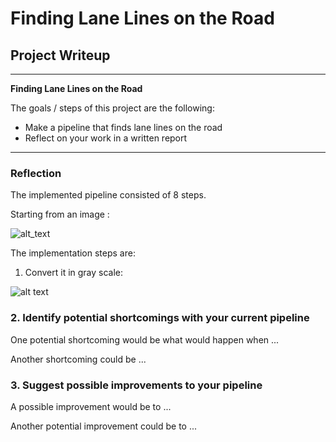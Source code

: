 # **Finding Lane Lines on the Road** 

## Project Writeup 

---

**Finding Lane Lines on the Road**

The goals / steps of this project are the following:
* Make a pipeline that finds lane lines on the road
* Reflect on your work in a written report


[//]: # (Image References)

[image1]: ./test_images/solidWhiteCurve.jpg "StartingImage"
[image2]: ./examples/grayscale.jpg "Grayscale"

---

### Reflection

The implemented pipeline consisted of 8 steps. 

Starting from an image :

![alt_text][image1]

The implementation steps are: 

1. Convert it in gray scale: 

![alt text][image2]


### 2. Identify potential shortcomings with your current pipeline


One potential shortcoming would be what would happen when ... 

Another shortcoming could be ...


### 3. Suggest possible improvements to your pipeline

A possible improvement would be to ...

Another potential improvement could be to ...
